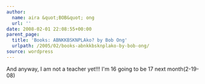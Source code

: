 ```yaml
---
author:
  name: aira &quot;BOB&quot; ong
  url: ''
date: 2008-02-01 22:08:55+00:00
parent_page:
  title: 'Books: ABNKKBSKNPLAko? by Bob Ong'
  urlpath: /2005/02/books-abnkkbsknplako-by-bob-ong/
source: wordpress
---
```


And anyway, I am not a teacher yet!!! I'm 16 going to be 17 next  month(2-19-08)